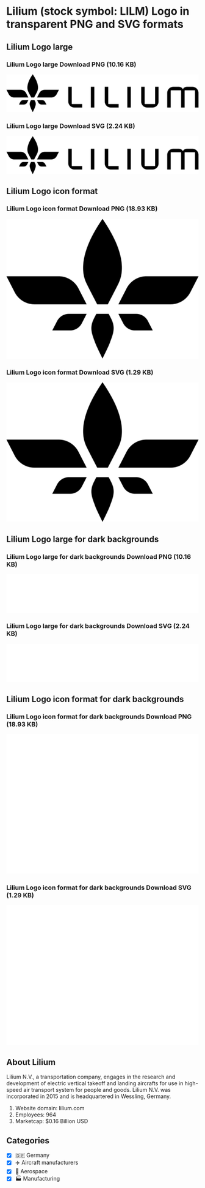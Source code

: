 # Lilium (stock symbol: LILM) Logo in transparent PNG and SVG formats

## Lilium Logo large

### Lilium Logo large Download PNG (10.16 KB)

![Lilium Logo large Download PNG (10.16 KB)](/img/orig/LILM_BIG-234a673d.png)

### Lilium Logo large Download SVG (2.24 KB)

![Lilium Logo large Download SVG (2.24 KB)](/img/orig/LILM_BIG-b6526376.svg)

## Lilium Logo icon format

### Lilium Logo icon format Download PNG (18.93 KB)

![Lilium Logo icon format Download PNG (18.93 KB)](/img/orig/LILM-e6cb8382.png)

### Lilium Logo icon format Download SVG (1.29 KB)

![Lilium Logo icon format Download SVG (1.29 KB)](/img/orig/LILM-4f34a3e3.svg)

## Lilium Logo large for dark backgrounds

### Lilium Logo large for dark backgrounds Download PNG (10.16 KB)

![Lilium Logo large for dark backgrounds Download PNG (10.16 KB)](/img/orig/LILM_BIG.D-0ed368e4.png)

### Lilium Logo large for dark backgrounds Download SVG (2.24 KB)

![Lilium Logo large for dark backgrounds Download SVG (2.24 KB)](/img/orig/LILM_BIG.D-c05fd698.svg)

## Lilium Logo icon format for dark backgrounds

### Lilium Logo icon format for dark backgrounds Download PNG (18.93 KB)

![Lilium Logo icon format for dark backgrounds Download PNG (18.93 KB)](/img/orig/LILM.D-10aa9f9d.png)

### Lilium Logo icon format for dark backgrounds Download SVG (1.29 KB)

![Lilium Logo icon format for dark backgrounds Download SVG (1.29 KB)](/img/orig/LILM.D-8bfff576.svg)

## About Lilium

Lilium N.V., a transportation company, engages in the research and development of electric vertical takeoff and landing aircrafts for use in high-speed air transport system for people and goods. Lilium N.V. was incorporated in 2015 and is headquartered in Wessling, Germany.

1. Website domain: lilium.com
2. Employees: 964
3. Marketcap: $0.16 Billion USD


## Categories
- [x] 🇩🇪 Germany
- [x] ✈️ Aircraft manufacturers
- [x] 🚀 Aerospace
- [x] 🏭 Manufacturing
